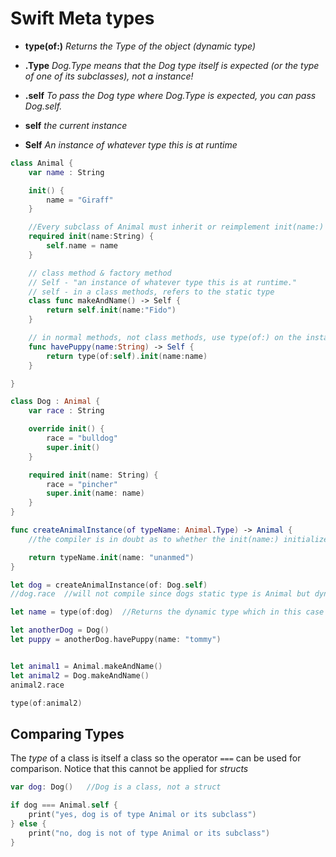 # Swift Meta types


- **type(of:)**
  _Returns the Type of the object (dynamic type)_

- **.Type**
  _Dog.Type means that the Dog type itself is expected (or the type of one of its subclasses), not a instance!_

- **.self**
  _To pass the Dog type where Dog.Type is expected, you can pass Dog.self._

- **self**
  _the current instance_

- **Self**
  _An instance of whatever type this is at runtime_


```swift
class Animal {
    var name : String

    init() {
        name = "Giraff"
    }

    //Every subclass of Animal must inherit or reimplement init(name:)
    required init(name:String) {
        self.name = name
    }

    // class method & factory method
    // Self - "an instance of whatever type this is at runtime."
    // self - in a class methods, refers to the static type
    class func makeAndName() -> Self {
        return self.init(name:"Fido")
    }

    // in normal methods, not class methods, use type(of:) on the instance to get type and then init
    func havePuppy(name:String) -> Self {
        return type(of:self).init(name:name)
    }

}

class Dog : Animal {
    var race : String

    override init() {
        race = "bulldog"
        super.init()
    }

    required init(name: String) {
        race = "pincher"
        super.init(name: name)
    }
}

func createAnimalInstance(of typeName: Animal.Type) -> Animal {
    //the compiler is in doubt as to whether the init(name:) initializer is implemented by every possible subtype of Animal. To reassure it, we must declare that initializer with the required keyword

    return typeName.init(name: "unanmed")
}

let dog = createAnimalInstance(of: Dog.self)
//dog.race  //will not compile since dogs static type is Animal but dynamic type is Dog

let name = type(of:dog)  //Returns the dynamic type which in this case is Dog

let anotherDog = Dog()
let puppy = anotherDog.havePuppy(name: "tommy")


let animal1 = Animal.makeAndName()
let animal2 = Dog.makeAndName()
animal2.race

type(of:animal2)
```


## Comparing Types
The _type_ of a class is itself a class so the operator `===` can be used for comparison.
Notice that this cannot be applied for *structs*

```swift
var dog: Dog()   //Dog is a class, not a struct

if dog === Animal.self {
    print("yes, dog is of type Animal or its subclass")
} else {
    print("no, dog is not of type Animal or its subclass")
}

```
